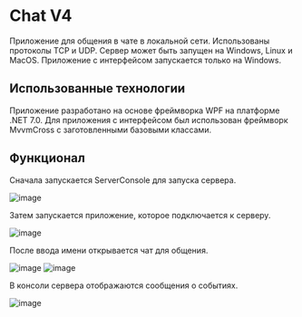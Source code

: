 # Chat V4
Приложение для общения в чате в локальной сети. Использованы протоколы TCP и UDP.
Сервер может быть запущен на Windows, Linux и MacOS.
Приложение с интерфейсом запускается только на Windows.

## Использованные технологии
Приложение разработано на основе фреймворка WPF на платформе .NET 7.0. 
Для приложения с интерфейсом был использован фреймворк MvvmCross с заготовленными базовыми классами.

## Функционал
Сначала запускается ServerConsole для запуска сервера.

![image](https://github.com/M0untain13/chat-v4/assets/125659198/57e36f3d-6436-4cc6-981c-99d8716d7d8d)

Затем запускается приложение, которое подключается к серверу.

![image](https://github.com/M0untain13/chat-v4/assets/125659198/2a2e3ddf-6dc2-4581-8f43-b12b747fefdc)

После ввода имени открывается чат для общения.

![image](https://github.com/M0untain13/chat-v4/assets/125659198/db0b9cf7-5a14-4248-b400-40799aebdf54)
![image](https://github.com/M0untain13/chat-v4/assets/125659198/fc59aeaf-1943-42a3-976e-bf5316a617af)

В консоли сервера отображаются сообщения о событиях.

![image](https://github.com/M0untain13/chat-v4/assets/125659198/e25d059e-b353-4100-8955-6e15348235fa)
